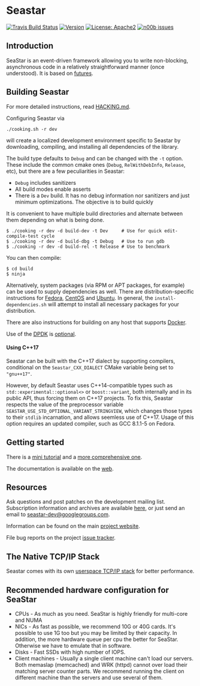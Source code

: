 Seastar
=======

[![Travis Build Status](https://travis-ci.org/scylladb/seastar.svg?branch=master)](https://travis-ci.org/scylladb/seastar)
[![Version](https://img.shields.io/github/tag/scylladb/seastar.svg?label=version&colorB=green)](https://github.com/scylladb/seastar/releases)
[![License: Apache2](https://img.shields.io/github/license/scylladb/seastar.svg)](https://github.com/scylladb/seastar/blob/master/LICENSE)
[![n00b issues](https://img.shields.io/github/issues/scylladb/seastar/n00b.svg?colorB=green)](https://github.com/scylladb/seastar/labels/n00b)

Introduction
------------

SeaStar is an event-driven framework allowing you to write non-blocking,
asynchronous code in a relatively straightforward manner (once understood).
It is based on [futures](http://en.wikipedia.org/wiki/Futures_and_promises).

Building Seastar
--------------------

For more detailed instructions, read [HACKING.md](./HACKING.md).

Configuring Seastar via

```
./cooking.sh -r dev
```

will create a localized development environment specific to Seastar by downloading, compiling, and installing all dependencies of the library.

The build type defaults to `Debug` and can be changed with the `-t`
option. These include the common cmake ones (`Debug`, `RelWithDebInfo`,
`Release`, etc), but there are a few peculiarities in Seastar:

- `Debug` includes sanitizers
- All build modes enable asserts
- There is a `Dev` build. It has no debug information nor sanitizers and just
  minimum optimizations. The objective is to build quickly

It is convenient to have multiple build directories and alternate
between them depending on what is being done.

```
$ ./cooking -r dev -d build-dev -t Dev     # Use for quick edit-compile-test cycle
$ ./cooking -r dev -d build-dbg -t Debug   # Use to run gdb
$ ./cooking -r dev -d build-rel -t Release # Use to benchmark
```

You can then compile:

```
$ cd build
$ ninja
```

Alternatively, system packages (via RPM or APT packages, for example) can be used to supply dependencies as well. There are distribution-specific instructions for [Fedora](doc/building-fedora.md), [CentOS](doc/building-centos.md) and [Ubuntu](doc/building-ubuntu.md). In general, the `install-dependencies.sh` will attempt to install all necessary packages for your distribution.

There are also instructions for building on any host that supports [Docker](doc/building-docker.md).

Use of the [DPDK](http://dpdk.org) is [optional](doc/building-dpdk.md).

#### Using C++17

Seastar can be built with the C++17 dialect by supporting compilers, conditional
on the `Seastar_CXX_DIALECT` CMake variable being set to `"gnu++17"`.

However, by default Seastar uses C++14-compatible types such as
`std::experimental::optional<>` or `boost::variant`, both internally and in its public
API, thus forcing them on C++17 projects. To fix this, Seastar respects the value of the preprocessor variable
`SEASTAR_USE_STD_OPTIONAL_VARIANT_STRINGVIEW`, which changes those types to their `stdlib` incarnation, and allows
seemless use of C++17. Usage of this option requires an updated compiler, such
as GCC 8.1.1-5 on Fedora.

Getting started
---------------

There is a [mini tutorial](doc/mini-tutorial.md) and a [more comprehensive one](doc/tutorial.md).

The documentation is available on the [web](http://docs.seastar-project.org/).


Resources
---------
Ask questions and post patches on the development mailing list. Subscription
information and archives are available [here](https://groups.google.com/forum/#!forum/seastar-dev),
or just send an email to seastar-dev@googlegroups.com.

Information can be found on the main [project website](http://seastar.io).

File bug reports on the project [issue tracker](https://github.com/scylladb/seastar/issues).

The Native TCP/IP Stack
-----------------------

Seastar comes with its own [userspace TCP/IP stack](doc/native-stack.md) for better performance.

Recommended hardware configuration for SeaStar
----------------------------------------------

* CPUs - As much as you need. SeaStar is highly friendly for multi-core and NUMA
* NICs - As fast as possible, we recommend 10G or 40G cards. It's possible to use
       1G too but you may be limited by their capacity.
       In addition, the more hardware queue per cpu the better for SeaStar.
       Otherwise we have to emulate that in software.
* Disks - Fast SSDs with high number of IOPS.
* Client machines - Usually a single client machine can't load our servers.
       Both memaslap (memcached) and WRK (httpd) cannot over load their matching
       server counter parts. We recommend running the client on different machine
       than the servers and use several of them.
